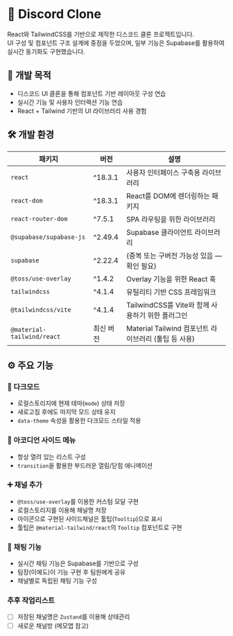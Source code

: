 # 💬 Discord Clone

React와 TailwindCSS를 기반으로 제작한 디스코드 클론 프로젝트입니다.  
UI 구성 및 컴포넌트 구조 설계에 중점을 두었으며, 일부 기능은 Supabase를 활용하여 실시간 동기화도 구현했습니다.

## 🧪 개발 목적

- 디스코드 UI 클론을 통해 컴포넌트 기반 레이아웃 구성 연습
- 실시간 기능 및 사용자 인터랙션 기능 연습
- React + Tailwind 기반의 UI 라이브러리 사용 경험

## 🛠️ 개발 환경

| 패키지                     | 버전      | 설명                                                 |
| -------------------------- | --------- | ---------------------------------------------------- |
| `react`                    | ^18.3.1   | 사용자 인터페이스 구축용 라이브러리                  |
| `react-dom`                | ^18.3.1   | React를 DOM에 렌더링하는 패키지                      |
| `react-router-dom`         | ^7.5.1    | SPA 라우팅을 위한 라이브러리                         |
| `@supabase/supabase-js`    | ^2.49.4   | Supabase 클라이언트 라이브러리                       |
| `supabase`                 | ^2.22.4   | (중복 또는 구버전 가능성 있음 — 확인 필요)           |
| `@toss/use-overlay`        | ^1.4.2    | Overlay 기능을 위한 React 훅                         |
| `tailwindcss`              | ^4.1.4    | 유틸리티 기반 CSS 프레임워크                         |
| `@tailwindcss/vite`        | ^4.1.4    | TailwindCSS를 Vite와 함께 사용하기 위한 플러그인     |
| `@material-tailwind/react` | 최신 버전 | Material Tailwind 컴포넌트 라이브러리 (툴팁 등 사용) |

## ⚙️ 주요 기능

### 🎨 다크모드

- 로컬스토리지에 현재 테마(`mode`) 상태 저장
- 새로고침 후에도 마지막 모드 상태 유지
- `data-theme` 속성을 활용한 다크모드 스타일 적용

### 📂 아코디언 사이드 메뉴

- 항상 열려 있는 리스트 구성
- `transition`을 활용한 부드러운 열림/닫힘 애니메이션

### ➕ 채널 추가

- `@toss/use-overlay`를 이용한 커스텀 모달 구현
- 로컬스토리지를 이용해 채널명 저장
- 아이콘으로 구현된 사이드채널은 툴팁(`Tooltip`)으로 표시
- 툴팁은 `@material-tailwind/react`의 `Tooltip` 컴포넌트로 구현

### 💬 채팅 기능

- 실시간 채팅 기능은 Supabase를 기반으로 구성
- 팀장(이예도)이 기능 구현 후 팀원에게 공유
- 채널별로 독립된 채팅 기능 구성

### 추후 작업리스트

- [ ] 저장된 채널명은 `Zustand`를 이용해 상태관리
- [ ] 새로운 채널방 (메모앱 참고)
